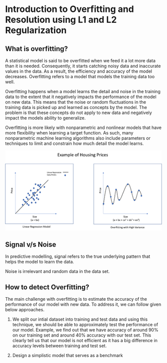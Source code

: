 # Introduction to Overfitting and Resolution using L1 and L2 Regularization 

## What is overfitting?

A statistical model is said to be overfitted when we feed it a lot more data than it is needed. Consequently, it starts catching noisy data and inaccurate values in the data. As a result, the efficiency and accuracy of the model decreases.
Overfitting refers to a model that models the training data too well.

Overfitting happens when a model learns the detail and noise in the training data to the extent that it negatively impacts the performance of the model on new data. This means that the noise or random fluctuations in the training data is picked up and learned as concepts by the model. The problem is that these concepts do not apply to new data and negatively impact the models ability to generalize.

Overfitting is more likely with nonparametric and nonlinear models that have more flexibility when learning a target function. As such, many nonparametric machine learning algorithms also include parameters or techniques to limit and constrain how much detail the model learns.

![picture alt](https://github.com/AntarjotSingh/machine-learning/blob/master/Overfitting_and_Regularization/Overfitting_example.png)

## Signal v/s Noise

In predictive modelling, signal refers to the true underlying pattern that helps the model to learn the data.

Noise is irrelevant and random data in the data set.


## How to detect Overfitting?

The main challenge with overfitting is to estimate the accuracy of the performance of our model with new data.
To address it, we can follow given below approaches.

1. We split our intial dataset into training and test data and using this technique, we should be able to approximately test the performance of our model.
Example, we find out that we have accuracy of around 90% on our training set and around 40% accuracy with our test set. This clearly tell us that our model is not efficient as it has a big difference in accuracy levels between training and test set.

2. Design a simplistic model that serves as a benchmark 
